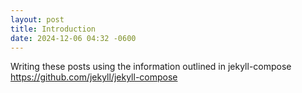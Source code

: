 ```yaml
---
layout: post
title: Introduction
date: 2024-12-06 04:32 -0600
---
```

Writing these posts using the information outlined in jekyll-compose
https://github.com/jekyll/jekyll-compose